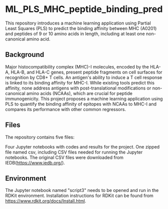 
# ML_PLS_MHC_peptide_binding_pred
This repository introduces a machine learning application using Partial Least Squares (PLS) to predict the binding affinity between MHC (A0201) and peptides of 9 or 10 amino acids in length, including at least one non-canonical amino acid.

## Background
Major histocompatibility complex (MHC)-I molecules, encoded by the HLA-A, HLA-B, and HLA-C genes, present peptide fragments on cell surfaces for recognition by CD8+ T cells. An antigen's ability to induce a T cell response is linked to its binding affinity for MHC-I. While existing tools predict this affinity, none address antigens with post-translational modifications or non-canonical amino acids (NCAAs), which are crucial for peptide immunogenicity. This project proposes a machine learning application using PLS to quantify the binding affinity of epitopes with NCAAs to MHC-I and compares its performance with other common regressors.

## Files
The repository contains five files:

Four Jupyter notebooks with codes and results for the project.
One zipped file named csv, including CSV files needed for running the Jupyter notebooks.
The original CSV files were downloaded from IEDB(https://www.iedb.org/).

## Environment
The Jupyter notebook named "script3" needs to be opened and run in the RDKit environment. Installation instructions for RDKit can be found from https://www.rdkit.org/docs/Install.html.

